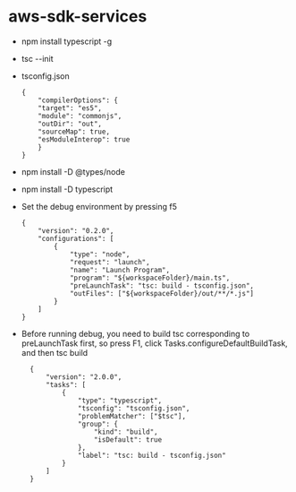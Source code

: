 # aws-sdk-services

-   npm install typescript -g

-   tsc --init

-   tsconfig.json

    >

        {
            "compilerOptions": {
            "target": "es5",
            "module": "commonjs",
            "outDir": "out",
            "sourceMap": true,
            "esModuleInterop": true
            }
        }

-   npm install -D @types/node
-   npm install -D typescript

-   Set the debug environment by pressing f5

    >

        {
            "version": "0.2.0",
            "configurations": [
                {
                    "type": "node",
                    "request": "launch",
                    "name": "Launch Program",
                    "program": "${workspaceFolder}/main.ts",
                    "preLaunchTask": "tsc: build - tsconfig.json",
                    "outFiles": ["${workspaceFolder}/out/**/*.js"]
                }
            ]
        }

- Before running debug, you need to build tsc corresponding to preLaunchTask first, so press F1, click Tasks.configureDefaultBuildTask, and then tsc build
    >
        {
            "version": "2.0.0",
            "tasks": [
                {
                    "type": "typescript",
                    "tsconfig": "tsconfig.json",
                    "problemMatcher": ["$tsc"],
                    "group": {
                        "kind": "build",
                        "isDefault": true
                    },
                    "label": "tsc: build - tsconfig.json"
                }
            ]
        }
